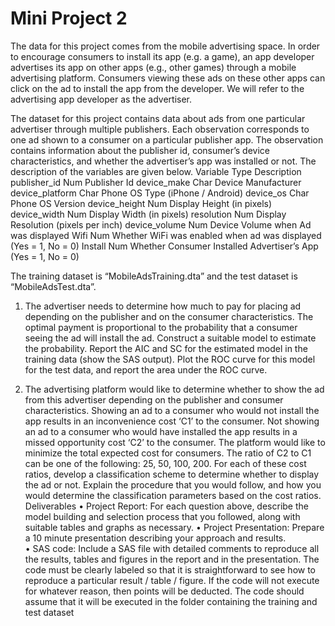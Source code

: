 # Mini Project 2


The data for this project comes from the mobile advertising space. In order to encourage consumers to install its app (e.g. a game), an app developer advertises its app on other apps (e.g., other games) through a mobile advertising platform. Consumers viewing these ads on these other apps can click on the ad to install the app from the developer. We will refer to the advertising app developer as the advertiser. 

The dataset for this project contains data about ads from one particular advertiser through multiple publishers. Each observation corresponds to one ad shown to a consumer on a particular publisher app. The observation contains information about the publisher id, consumer’s device characteristics, and whether the advertiser’s app was installed or not. The description of the variables are given below. 
Variable	Type	Description
publisher_id	Num	Publisher Id
device_make	Char	Device Manufacturer
device_platform	Char	Phone OS Type (iPhone / Android)
device_os	Char	Phone OS Version
device_height	Num	Display Height (in pixels)
device_width	Num	Display Width (in pixels)
resolution	Num	Display Resolution (pixels per inch)
device_volume	Num	Device Volume when Ad was displayed
Wifi	Num	Whether WiFi was enabled when ad was displayed (Yes = 1, No = 0)
Install	Num	Whether Consumer Installed Advertiser’s App (Yes = 1, No = 0)

The training dataset is “MobileAdsTraining.dta” and the test dataset is “MobileAdsTest.dta”.

1.	The advertiser needs to determine how much to pay for placing ad depending on the publisher and on the consumer characteristics. The optimal payment is proportional to the probability that a consumer seeing the ad will install the ad. Construct a suitable model to estimate the probability. Report the AIC and SC for the estimated model in the training data (show the SAS output). Plot the ROC curve for this model for the test data, and report the area under the ROC curve. 

2.	The advertising platform would like to determine whether to show the ad from this advertiser depending on the publisher and consumer characteristics. Showing an ad to a consumer who would not install the app results in an inconvenience cost ‘C1’ to the consumer. Not showing an ad to a consumer who would have installed the app results in a missed opportunity cost ‘C2’ to the consumer. The platform would like to minimize the total expected cost for consumers. The ratio of C2 to C1 can be one of the following: 25, 50, 100, 200. For each of these cost ratios, develop a classification scheme to determine whether to display the ad or not. Explain the procedure that you would follow, and how you would determine the classification parameters based on the cost ratios.
Deliverables
•	Project Report: For each question above, describe the model building and selection process that you followed, along with suitable tables and graphs as necessary.
•	Project Presentation: Prepare a 10 minute presentation describing your approach and results.  
•	SAS code: Include a SAS file with detailed comments to reproduce all the results, tables and figures in the report and in the presentation. The code must be clearly labeled so that it is straightforward to see how to reproduce a particular result / table / figure. If the code will not execute for whatever reason, then points will be deducted. The code should assume that it will be executed in the folder containing the training and test dataset

